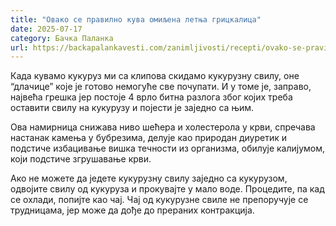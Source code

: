 ```yaml
---
title: "Овако се правилно кува омиљена летња грицкалица"
date: 2025-07-17
category: Бачка Паланка
url: https://backapalankavesti.com/zanimljivosti/recepti/ovako-se-pravilno-kuva-omiljena-letnja-grickalica2/
---
```


Када кувамо кукуруз ми са клипова скидамо кукурузну свилу, оне “длачице” које је готово немогуће све почупати. И у томе је, заправо, највећа грешка јер постоје 4 врло битна разлога због којих треба оставити свилу на кукурузу и појести је заједно са њим.

Ова намирница снижава ниво шећера и холестерола у крви, спречава настанак камења у бубрезима, делује као природан диуретик и подстиче избацивање вишка течности из организма, обилује калијумом, који подстиче згрушавање крви.

Ако не можете да једете кукурузну свилу заједно са кукурузом, одвојите свилу од кукуруза и прокувајте у мало воде. Процедите, па кад се охлади, попијте као чај. Чај од кукурузне свиле не препоручује се трудницама, јер може да дође до прераних контракција.
